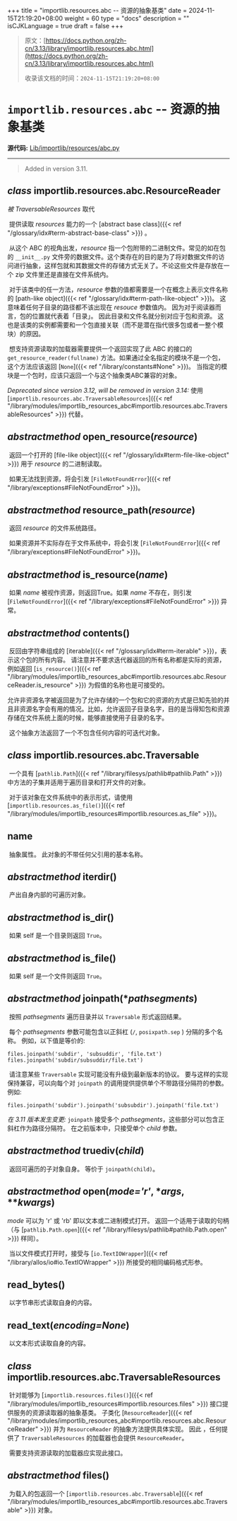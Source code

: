 +++
title = "importlib.resources.abc -- 资源的抽象基类"
date = 2024-11-15T21:19:20+08:00
weight = 60
type = "docs"
description = ""
isCJKLanguage = true
draft = false
+++

> 原文：[https://docs.python.org/zh-cn/3.13/library/importlib.resources.abc.html](https://docs.python.org/zh-cn/3.13/library/importlib.resources.abc.html)
>
> 收录该文档的时间：`2024-11-15T21:19:20+08:00`

# `importlib.resources.abc` -- 资源的抽象基类

**源代码:** [Lib/importlib/resources/abc.py](https://github.com/python/cpython/tree/3.13/Lib/importlib/resources/abc.py)

------

> Added in version 3.11.
>

## *class* importlib.resources.abc.**ResourceReader**

*被 TraversableResources* 取代

​	提供读取 *resources* 能力的一个 [abstract base class]({{< ref "/glossary/idx#term-abstract-base-class" >}}) 。

​	从这个 ABC 的视角出发，*resource* 指一个包附带的二进制文件。常见的如在包的 `__init__.py` 文件旁的数据文件。这个类存在的目的是为了将对数据文件的访问进行抽象，这样包就和其数据文件的存储方式无关了。不论这些文件是存放在一个 zip 文件里还是直接在文件系统内。

​	对于该类中的任一方法，*resource* 参数的值都需要是一个在概念上表示文件名称的 [path-like object]({{< ref "/glossary/idx#term-path-like-object" >}})。 这意味着任何子目录的路径都不该出现在 *resouce* 参数值内。 因为对于阅读器而言，包的位置就代表着「目录」。 因此目录和文件名就分别对应于包和资源。 这也是该类的实例都需要和一个包直接关联（而不是潜在指代很多包或者一整个模块）的原因。

​	想支持资源读取的加载器需要提供一个返回实现了此 ABC 的接口的 `get_resource_reader(fullname)` 方法。如果通过全名指定的模块不是一个包，这个方法应该返回 [`None`]({{< ref "/library/constants#None" >}})。 当指定的模块是一个包时，应该只返回一个与这个抽象类ABC兼容的对象。

*Deprecated since version 3.12, will be removed in version 3.14:* 使用 [`importlib.resources.abc.TraversableResources`]({{< ref "/library/modules/importlib_resources_abc#importlib.resources.abc.TraversableResources" >}}) 代替。

## *abstractmethod* **open_resource**(*resource*)

​	返回一个打开的 [file-like object]({{< ref "/glossary/idx#term-file-like-object" >}}) 用于 *resource* 的二进制读取。

​	如果无法找到资源，将会引发 [`FileNotFoundError`]({{< ref "/library/exceptions#FileNotFoundError" >}})。

## *abstractmethod* **resource_path**(*resource*)

​	返回 *resource* 的文件系统路径。

​	如果资源并不实际存在于文件系统中，将会引发 [`FileNotFoundError`]({{< ref "/library/exceptions#FileNotFoundError" >}})。

## *abstractmethod* **is_resource**(*name*)

​	如果 *name* 被视作资源，则返回True。如果 *name* 不存在，则引发 [`FileNotFoundError`]({{< ref "/library/exceptions#FileNotFoundError" >}}) 异常。

## *abstractmethod* **contents**()

​	反回由字符串组成的 [iterable]({{< ref "/glossary/idx#term-iterable" >}})，表示这个包的所有内容。 请注意并不要求迭代器返回的所有名称都是实际的资源，例如返回 [`is_resource()`]({{< ref "/library/modules/importlib_resources_abc#importlib.resources.abc.ResourceReader.is_resource" >}}) 为假值的名称也是可接受的。

​	允许非资源名字被返回是为了允许存储的一个包和它的资源的方式是已知先验的并且非资源名字会有用的情况。比如，允许返回子目录名字，目的是当得知包和资源存储在文件系统上面的时候，能够直接使用子目录的名字。

​	这个抽象方法返回了一个不包含任何内容的可迭代对象。

## *class* importlib.resources.abc.**Traversable**

​	一个具有 [`pathlib.Path`]({{< ref "/library/filesys/pathlib#pathlib.Path" >}}) 中方法的子集并适用于遍历目录和打开文件的对象。

​	对于该对象在文件系统中的表示形式，请使用 [`importlib.resources.as_file()`]({{< ref "/library/modules/importlib_resources#importlib.resources.as_file" >}})。

## **name**

​	抽象属性。 此对象的不带任何父引用的基本名称。

## *abstractmethod* **iterdir**()

​	产出自身内部的可遍历对象。

## *abstractmethod* **is_dir**()

​	如果 self 是一个目录则返回 `True`。

## *abstractmethod* **is_file**()

​	如果 self 是一个文件则返回 `True`。

## *abstractmethod* **joinpath**(**pathsegments*)

​	按照 *pathsegments* 遍历目录并以 `Traversable` 形式返回结果。

​	每个 *pathsegments* 参数可能包含以正斜杠 (`/`, `posixpath.sep` ) 分隔的多个名称。 例如，以下值是等价的:

```
files.joinpath('subdir', 'subsuddir', 'file.txt')
files.joinpath('subdir/subsuddir/file.txt')
```

​	请注意某些 `Traversable` 实现可能没有升级到最新版本的协议。 要与这样的实现保持兼容，可以向每个对 `joinpath` 的调用提供提供单个不带路径分隔符的参数。 例如:

```
files.joinpath('subdir').joinpath('subsubdir').joinpath('file.txt')
```

*在 3.11 版本发生变更:* `joinpath` 接受多个 *pathsegments*，这些部分可以包含正斜杠作为路径分隔符。 在之前版本中，只接受单个 *child* 参数。

## *abstractmethod* **__truediv__**(*child*)

​	返回可遍历的子对象自身。 等价于 `joinpath(child)`。

## *abstractmethod* **open**(*mode='r'*, **args*, ***kwargs*)

*mode* 可以为 'r' 或 'rb' 即以文本或二进制模式打开。 返回一个适用于读取的句柄（与 [`pathlib.Path.open`]({{< ref "/library/filesys/pathlib#pathlib.Path.open" >}}) 样同）。

​	当以文件模式打开时，接受与 [`io.TextIOWrapper`]({{< ref "/library/allos/io#io.TextIOWrapper" >}}) 所接受的相同编码格式形参。

## **read_bytes**()

​	以字节串形式读取自身的内容。

## **read_text**(*encoding=None*)

​	以文本形式读取自身的内容。

## *class* importlib.resources.abc.**TraversableResources**

​	针对能够为 [`importlib.resources.files()`]({{< ref "/library/modules/importlib_resources#importlib.resources.files" >}}) 接口提供服务的资源读取器的抽象基类。 子类化 [`ResourceReader`]({{< ref "/library/modules/importlib_resources_abc#importlib.resources.abc.ResourceReader" >}}) 并为 `ResourceReader` 的抽象方法提供具体实现。 因此 ，任何提供了 `TraversableResources` 的加载器也会提供 `ResourceReader`。

​	需要支持资源读取的加载器应实现此接口。

## *abstractmethod* **files**()

​	为载入的包返回一个 [`importlib.resources.abc.Traversable`]({{< ref "/library/modules/importlib_resources_abc#importlib.resources.abc.Traversable" >}}) 对象。
